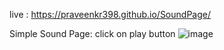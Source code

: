 live : https://praveenkr398.github.io/SoundPage/

Simple Sound Page: click on play button
![image](https://github.com/user-attachments/assets/b8b99e70-6133-4213-9283-93414d7ee4d7)

